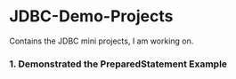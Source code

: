 # JDBC-Demo-Projects
Contains the JDBC mini projects, I am working on.
### 1. Demonstrated the PreparedStatement Example
